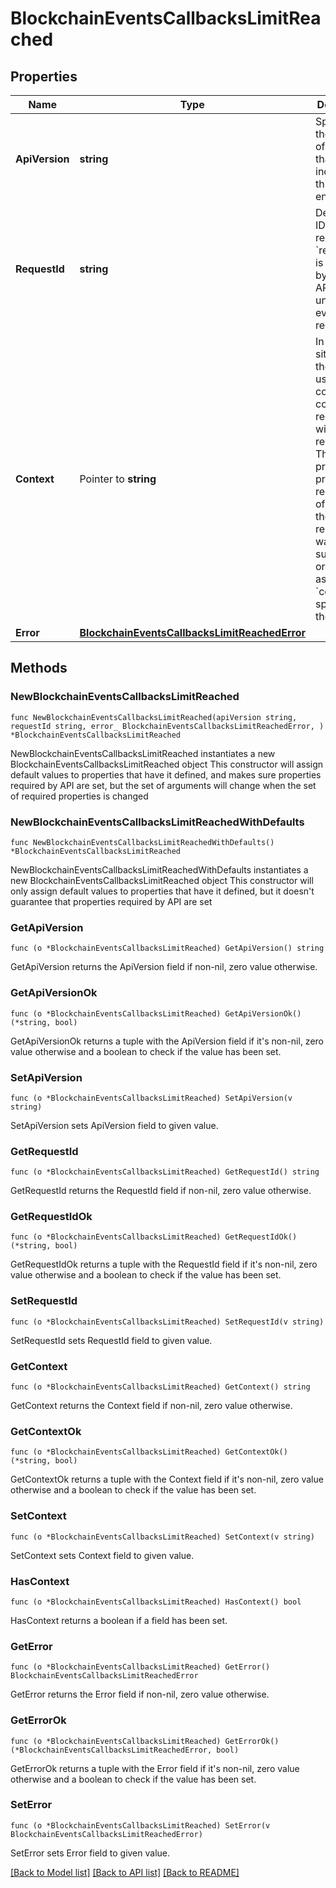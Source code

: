 # BlockchainEventsCallbacksLimitReached

## Properties

Name | Type | Description | Notes
------------ | ------------- | ------------- | -------------
**ApiVersion** | **string** | Specifies the version of the API that incorporates this endpoint. | 
**RequestId** | **string** | Defines the ID of the request. The &#x60;requestId&#x60; is generated by Crypto APIs and it&#39;s unique for every request. | 
**Context** | Pointer to **string** | In batch situations the user can use the context to correlate responses with requests. This property is present regardless of whether the response was successful or returned as an error. &#x60;context&#x60; is specified by the user. | [optional] 
**Error** | [**BlockchainEventsCallbacksLimitReachedError**](BlockchainEventsCallbacksLimitReachedError.md) |  | 

## Methods

### NewBlockchainEventsCallbacksLimitReached

`func NewBlockchainEventsCallbacksLimitReached(apiVersion string, requestId string, error_ BlockchainEventsCallbacksLimitReachedError, ) *BlockchainEventsCallbacksLimitReached`

NewBlockchainEventsCallbacksLimitReached instantiates a new BlockchainEventsCallbacksLimitReached object
This constructor will assign default values to properties that have it defined,
and makes sure properties required by API are set, but the set of arguments
will change when the set of required properties is changed

### NewBlockchainEventsCallbacksLimitReachedWithDefaults

`func NewBlockchainEventsCallbacksLimitReachedWithDefaults() *BlockchainEventsCallbacksLimitReached`

NewBlockchainEventsCallbacksLimitReachedWithDefaults instantiates a new BlockchainEventsCallbacksLimitReached object
This constructor will only assign default values to properties that have it defined,
but it doesn't guarantee that properties required by API are set

### GetApiVersion

`func (o *BlockchainEventsCallbacksLimitReached) GetApiVersion() string`

GetApiVersion returns the ApiVersion field if non-nil, zero value otherwise.

### GetApiVersionOk

`func (o *BlockchainEventsCallbacksLimitReached) GetApiVersionOk() (*string, bool)`

GetApiVersionOk returns a tuple with the ApiVersion field if it's non-nil, zero value otherwise
and a boolean to check if the value has been set.

### SetApiVersion

`func (o *BlockchainEventsCallbacksLimitReached) SetApiVersion(v string)`

SetApiVersion sets ApiVersion field to given value.


### GetRequestId

`func (o *BlockchainEventsCallbacksLimitReached) GetRequestId() string`

GetRequestId returns the RequestId field if non-nil, zero value otherwise.

### GetRequestIdOk

`func (o *BlockchainEventsCallbacksLimitReached) GetRequestIdOk() (*string, bool)`

GetRequestIdOk returns a tuple with the RequestId field if it's non-nil, zero value otherwise
and a boolean to check if the value has been set.

### SetRequestId

`func (o *BlockchainEventsCallbacksLimitReached) SetRequestId(v string)`

SetRequestId sets RequestId field to given value.


### GetContext

`func (o *BlockchainEventsCallbacksLimitReached) GetContext() string`

GetContext returns the Context field if non-nil, zero value otherwise.

### GetContextOk

`func (o *BlockchainEventsCallbacksLimitReached) GetContextOk() (*string, bool)`

GetContextOk returns a tuple with the Context field if it's non-nil, zero value otherwise
and a boolean to check if the value has been set.

### SetContext

`func (o *BlockchainEventsCallbacksLimitReached) SetContext(v string)`

SetContext sets Context field to given value.

### HasContext

`func (o *BlockchainEventsCallbacksLimitReached) HasContext() bool`

HasContext returns a boolean if a field has been set.

### GetError

`func (o *BlockchainEventsCallbacksLimitReached) GetError() BlockchainEventsCallbacksLimitReachedError`

GetError returns the Error field if non-nil, zero value otherwise.

### GetErrorOk

`func (o *BlockchainEventsCallbacksLimitReached) GetErrorOk() (*BlockchainEventsCallbacksLimitReachedError, bool)`

GetErrorOk returns a tuple with the Error field if it's non-nil, zero value otherwise
and a boolean to check if the value has been set.

### SetError

`func (o *BlockchainEventsCallbacksLimitReached) SetError(v BlockchainEventsCallbacksLimitReachedError)`

SetError sets Error field to given value.



[[Back to Model list]](../README.md#documentation-for-models) [[Back to API list]](../README.md#documentation-for-api-endpoints) [[Back to README]](../README.md)


